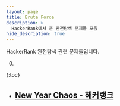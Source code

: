 ```yaml
---
layout: page
title: Brute Force
description: >
  HackerRank에서 푼 완전탐색 문제들 모음
hide_description: true
---
```

HackerRank 완전탐색 관련 문제들입니다.

0. 
{:toc}

* ## [New Year Chaos - 해커랭크]

[New Year Chaos - 해커랭크]: ../../../algorithm/2021-01-06-rollercoaster
